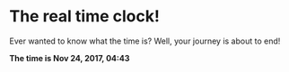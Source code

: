 # The real time clock!

Ever wanted to know what the time is? Well, your journey is about to end!

**The time is Nov 24, 2017, 04:43**